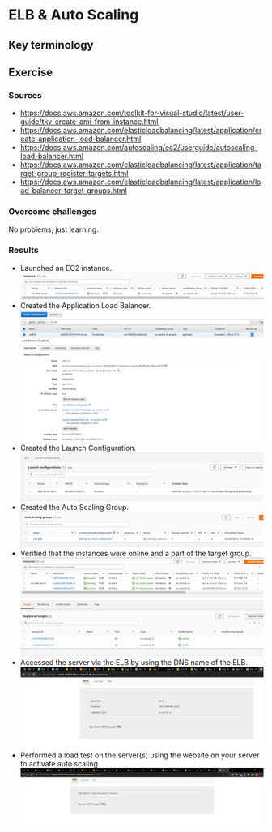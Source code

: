 # ELB & Auto Scaling

## Key terminology


## Exercise
### Sources
- https://docs.aws.amazon.com/toolkit-for-visual-studio/latest/user-guide/tkv-create-ami-from-instance.html  
- https://docs.aws.amazon.com/elasticloadbalancing/latest/application/create-application-load-balancer.html  
- https://docs.aws.amazon.com/autoscaling/ec2/userguide/autoscaling-load-balancer.html  
- https://docs.aws.amazon.com/elasticloadbalancing/latest/application/target-group-register-targets.html  
- https://docs.aws.amazon.com/elasticloadbalancing/latest/application/load-balancer-target-groups.html  

### Overcome challenges
No problems, just learning.

### Results
- Launched an EC2 instance.   
![EC2 INstance](https://github.com/Techgrounds-Cloud-9/cloud-9-jairvaneer/blob/eeddb1ba1e777588f51b68699f693164c68f5b7d/00_includes/Screenshots%20AWS/AWS-11/AWS-11%20Exercise%201%20-%20%231_Launch_EC2_Instance.png)
- Created the Application Load Balancer.  
![Load balancer](https://github.com/Techgrounds-Cloud-9/cloud-9-jairvaneer/blob/eeddb1ba1e777588f51b68699f693164c68f5b7d/00_includes/Screenshots%20AWS/AWS-11/AWS-11%20Exercise%202%20-%20%231_Created_Load_Balancer.png)
- Created the Launch Configuration.  
![Launch config](https://github.com/Techgrounds-Cloud-9/cloud-9-jairvaneer/blob/eeddb1ba1e777588f51b68699f693164c68f5b7d/00_includes/Screenshots%20AWS/AWS-11/AWS-11%20Exercise%203%20-%20%231_Created_Launch_Configuration.png)
- Created the Auto Scaling Group.  
![Auto scaling](https://github.com/Techgrounds-Cloud-9/cloud-9-jairvaneer/blob/eeddb1ba1e777588f51b68699f693164c68f5b7d/00_includes/Screenshots%20AWS/AWS-11/AWS-11%20Exercise%203%20-%20%232_Created_Auto_Scaling_Group.png)
- Verified that the instances were online and a part of the target group.  
![Instances online](https://github.com/Techgrounds-Cloud-9/cloud-9-jairvaneer/blob/eeddb1ba1e777588f51b68699f693164c68f5b7d/00_includes/Screenshots%20AWS/AWS-11/AWS-11%20Exercise%204%20-%20%231_Instances_Online.png)  
![Part of Target group](https://github.com/Techgrounds-Cloud-9/cloud-9-jairvaneer/blob/eeddb1ba1e777588f51b68699f693164c68f5b7d/00_includes/Screenshots%20AWS/AWS-11/AWS-11%20Exercise%204%20-%20%232_Instances_Target_Group.png)
- Accessed the server  via the ELB by using the DNS name of the ELB.  
![Accessed server](https://github.com/Techgrounds-Cloud-9/cloud-9-jairvaneer/blob/eeddb1ba1e777588f51b68699f693164c68f5b7d/00_includes/Screenshots%20AWS/AWS-11/AWS-11%20Exercise%204%20-%20%233_Access_Server_ELB.png)
- Performed a load test on the server(s) using the website on your server to activate auto scaling.  
![Load test](https://github.com/Techgrounds-Cloud-9/cloud-9-jairvaneer/blob/eeddb1ba1e777588f51b68699f693164c68f5b7d/00_includes/Screenshots%20AWS/AWS-11/AWS-11%20Exercise%204%20-%20%234_Load_test.png)